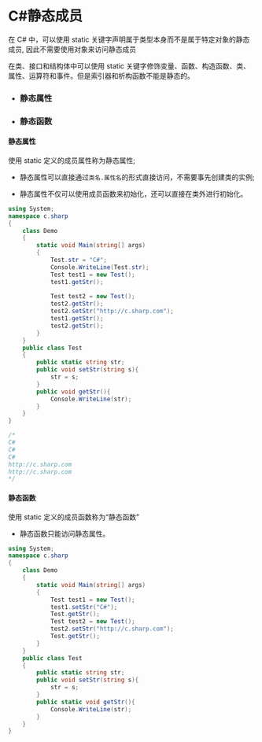 # C#静态成员

在 C# 中，可以使用 static 关键字声明属于类型本身而不是属于特定对象的静态成员, 因此不需要使用对象来访问静态成员

在类、接口和结构体中可以使用 static 关键字修饰变量、函数、构造函数、类、属性、运算符和事件。但是索引器和析构函数不能是静态的。

- ### 静态属性

- ### 静态函数

#### 静态属性

使用 static 定义的成员属性称为静态属性;

- 静态属性可以直接通过`类名.属性名`的形式直接访问，不需要事先创建类的实例;

- 静态属性不仅可以使用成员函数来初始化，还可以直接在类外进行初始化。

```C#
using System;
namespace c.sharp
{
    class Demo
    {
        static void Main(string[] args) 
        {
            Test.str = "C#";
            Console.WriteLine(Test.str);
            Test test1 = new Test();
            test1.getStr();
           
            Test test2 = new Test();
            test2.getStr();
            test2.setStr("http://c.sharp.com");
            test1.getStr();
            test2.getStr();
        }
    }
    public class Test
    {
        public static string str;
        public void setStr(string s){
            str = s;
        }
        public void getStr(){
            Console.WriteLine(str);
        }
    }
}

/*
C#
C#
C#
http://c.sharp.com
http://c.sharp.com
*/
```

#### 静态函数

使用 static 定义的成员函数称为“静态函数”

- 静态函数只能访问静态属性。

```C#
using System;
namespace c.sharp
{
    class Demo
    {
        static void Main(string[] args) 
        {
            Test test1 = new Test();
            test1.setStr("C#");
            Test.getStr();
            Test test2 = new Test();
            test2.setStr("http://c.sharp.com");
            Test.getStr();
        }
    }
    public class Test
    {
        public static string str;
        public void setStr(string s){
            str = s;
        }
        public static void getStr(){
            Console.WriteLine(str);
        }
    }
}
```





